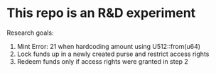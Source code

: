 # This repo is an R&D experiment

Research goals:
1. Mint Error: 21 when hardcoding amount using U512::from(u64)
2. Lock funds up in a newly created purse and restrict access rights
3. Redeem funds only if access rights were granted in step 2
